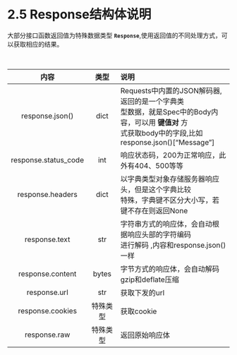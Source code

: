 # 2.5 Response结构体说明

大部分接口函数返回值为特殊数据类型 **`Response`**,使用返回值的不同处理方式，可以获取相应的结果。

<br>

|          内容          |  类型   | 说明                                                                                                               | 
|:--------------------:|:-----:|:-----------------------------------------------------------------------------------------------------------------|
|   response.json()    | dict	 | Requests中内置的JSON解码器,返回的是一个字典类<br/>型数据，就是Spec中的Body内容，可以用 **键值对** 方<br/>式获取body中的字段,比如 response.json()[“Message”] | 
| response.status_code |  int  | 响应状态码，200为正常响应，此外有404、500等等                                                                                      |
|   response.headers   | dict	 | 以字典类型对象存储服务器响应头，但是这个字典比较<br/>特殊，字典键不区分大小写，若键不存在则返回None                                                           |
|    response.text     |  str  | 字符串方式的响应体，会自动根据响应头部的字符编码<br/>进行解码 ,内容和response.json()一样                                                          |         
|   response.content   | bytes | 字节方式的响应体，会自动解码gzip和deflate压缩                                                                                     |
|     response.url     |  str  | 获取下发的url                                                                                                         |
 |   response.cookies   | 特殊类型  | 获取cookie                                                                                                         | 
 |     response.raw     | 特殊类型  | 返回原始响应体                                                                                                          |